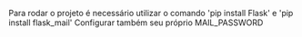 Para rodar o projeto é necessário utilizar o comando 'pip install Flask' e 'pip install flask_mail'
Configurar também seu próprio MAIL_PASSWORD
